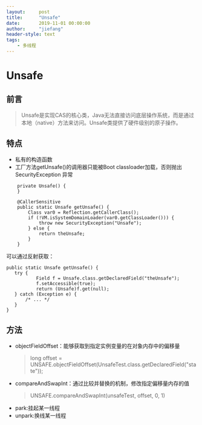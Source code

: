```yaml
---
layout:     post
title:      "Unsafe"
date:       2019-11-01 00:00:00
author:     "jiefang"
header-style: text
tags:
    - 多线程
---
```

# Unsafe
## 前言
>Unsafe是实现CAS的核心类，Java无法直接访问底层操作系统，而是通过本地（native）方法来访问。Unsafe类提供了硬件级别的原子操作。

## 特点
- 私有的构造函数
- 工厂方法getUnsafe()的调用器只能被Boot classloader加载，否则抛出SecurityException 异常
```
    private Unsafe() {
    }

    @CallerSensitive
    public static Unsafe getUnsafe() {
        Class var0 = Reflection.getCallerClass();
        if (!VM.isSystemDomainLoader(var0.getClassLoader())) {
            throw new SecurityException("Unsafe");
        } else {
            return theUnsafe;
        }
    }
```
可以通过反射获取：
```
public static Unsafe getUnsafe() {
   try {
           Field f = Unsafe.class.getDeclaredField("theUnsafe");
           f.setAccessible(true);
           return (Unsafe)f.get(null);
   } catch (Exception e) { 
       /* ... */
   }
}
```
## 方法
- objectFieldOffset：能够获取到指定实例变量的在对象内存中的偏移量
    >long offset = UNSAFE.objectFieldOffset(UnsafeTest.class.getDeclaredField("state"));
- compareAndSwapInt：通过比较并替换的机制，修改指定偏移量内存的值
    >UNSAFE.compareAndSwapInt(unsafeTest, offset, 0, 1)
- park:挂起某一线程
- unpark:换线某一线程

